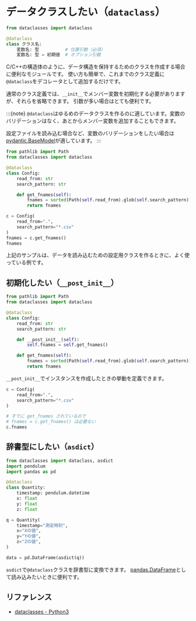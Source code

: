 # データクラスしたい（``dataclass``）

```python
from dataclasses import dataclass

@dataclass
class クラス名:
    変数名: 型          # 位置引数（必須）
    変数名: 型 = 初期値  # オプション引数
```

C/C++の構造体のように、データ構造を保持するためのクラスを作成する場合に便利なモジュールです。
使い方も簡単で、これまでのクラス定義に``@dataclass``をデコレータとして追加するだけです。

通常のクラス定義では、``__init__``でメンバー変数を初期化する必要がありますが、それらを省略できます。
引数が多い場合はとても便利です。

:::{note}
`@dataclass`はゆるめのデータクラスを作るのに適しています。変数のバリデーションはなく、あとからメンバー変数を追加することもできます。

設定ファイルを読み込む場合など、変数のバリデーションをしたい場合は[pydantic.BaseModel](./python-pydantic.md)が適しています。
:::

```python
from pathlib import Path
from dataclasses import dataclass

@dataclass
class Config:
    read_from: str
    search_pattern: str

    def get_fnames(self):
        fnames = sorted(Path(self.read_from).glob(self.search_pattern))
        return fnames
```

```python
c = Config(
    read_from=".",
    search_pattern="*.csv"
)
fnames = c.get_fnames()
fnames
```

上記のサンプルは、データを読み込むための設定用クラスを作るときに、よく使っている例です。

## 初期化したい（``__post_init__``）

```python
from pathlib import Path
from dataclasses import dataclass

@dataclass
class Config:
    read_from: str
    search_pattern: str

    def __post_init__(self):
        self.fnames = self.get_fnames()

    def get_fnames(self):
        fnames = sorted(Path(self.read_from).glob(self.search_pattern))
        return fnames
```

``__post_init__``でインスタンスを作成したときの挙動を定義できます。

```python
c = Config(
    read_from=".",
    search_pattern="*.csv"
)

# すでに get_fnames されているので
# fnames = c.get_fnames() は必要ない
c.fnames
```


## 辞書型にしたい（``asdict``）

```python
from dataclasses import dataclass, asdict
import pendulum
import pandas as pd

@dataclass
class Quantity:
    timestamp: pendulum.datetime
    x: float
    y: float
    z: float

q = Quantity(
    timestamp="測定時刻",
    x="Xの値",
    y="Yの値",
    z="Zの値",
)

data = pd.DataFrame(asdict(q))
```

``asdict``で``@dataclass``クラスを辞書型に変換できます。
[pandas.DataFrame](../pandas/pandas-dataframe.md)として読み込みたいときに便利です。

## リファレンス

- [dataclasses - Python3](https://docs.python.org/3/library/dataclasses.html)

